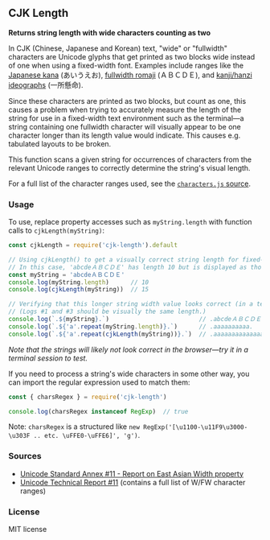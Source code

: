 ## CJK Length

**Returns string length with wide characters counting as two**

In CJK (Chinese, Japanese and Korean) text, "wide" or "fullwidth" characters
are Unicode glyphs that get printed as two blocks wide instead of one when using
a fixed-width font. Examples include ranges like the [Japanese kana](https://en.wikipedia.org/wiki/Kana) (あいうえお),
[fullwidth romaji](https://en.wikipedia.org/wiki/Halfwidth_and_fullwidth_forms) (ＡＢＣＤＥ), and [kanji/hanzi ideographs](https://en.wikipedia.org/wiki/Kanji) (一所懸命).

Since these characters are printed as two blocks, but count as one, this causes
a problem when trying to accurately measure the length of the string for use
in a fixed-width text environment such as the terminal—a string containing
one fullwidth character will visually appear to be one character longer than
its length value would indicate. This causes e.g. tabulated layouts to be broken.

This function scans a given string for occurrences of characters from the relevant
Unicode ranges to correctly determine the string's visual length.

For a full list of the character ranges used, see the [`characters.js` source](characters.js).

### Usage

To use, replace property accesses such as `myString.length` with function calls
to `cjkLength(myString)`:

```js
const cjkLength = require('cjk-length').default

// Using cjkLength() to get a visually correct string length for fixed-width fonts:
// In this case, 'abcdeＡＢＣＤＥ' has length 10 but is displayed as though it's length 15.
const myString = 'abcdeＡＢＣＤＥ'
console.log(myString.length)      // 10
console.log(cjkLength(myString))  // 15

// Verifying that this longer string width value looks correct (in a terminal):
// (Logs #1 and #3 should be visually the same length.)
console.log(`.${myString}.`)                         // .abcdeＡＢＣＤＥ.
console.log(`.${'a'.repeat(myString.length)}.`)      // .aaaaaaaaaa.
console.log(`.${'a'.repeat(cjkLength(myString))}.`)  // .aaaaaaaaaaaaaaa.
```

*Note that the strings will likely not look correct in the browser—try it in a terminal session to test.*

If you need to process a string's wide characters in some other way, you can import
the regular expression used to match them:

```js
const { charsRegex } = require('cjk-length')

console.log(charsRegex instanceof RegExp)  // true
```

Note: `charsRegex` is a structured like `new RegExp('[\u1100-\u11F9\u3000-\u303F .. etc. \uFFE0-\uFFE6]', 'g')`.

### Sources

* [Unicode Standard Annex #11 - Report on East Asian Width property](https://unicode.org/reports/tr11/)
* [Unicode Technical Report #11](http://www.unicode.org/reports/tr11-2/) (contains a full list of W/FW character ranges)

### License

MIT license
